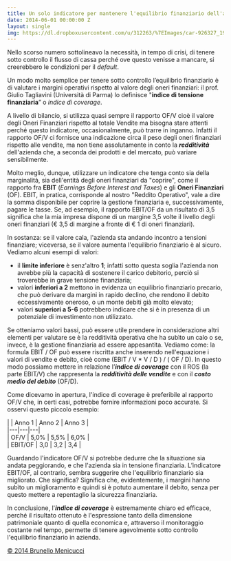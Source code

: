 ```yaml
---
title: Un solo indicatore per mantenere l'equilibrio finanziario dell'azienda
date: 2014-06-01 00:00:00 Z
layout: single
img: https://dl.dropboxusercontent.com/u/312263/%7EImages/car-926327_1920.jpg
---
```


Nello scorso numero sottolineavo la necessità, in tempo di crisi, di tenere sotto controllo il flusso di cassa perché ove questo venisse a mancare, si creerebbero le condizioni per il *default*.  
<!-- more -->
Un modo molto semplice per tenere sotto controllo l’equilibrio finanziario è di valutare i margini operativi rispetto al valore degli oneri finanziari: il prof. Giulio Tagliavini (Università di Parma) lo definisce "**indice di tensione finanziaria**” o *indice di coverage*. 

A livello di bilancio, si utilizza quasi sempre il rapporto OF/V cioè il valore degli Oneri Finanziari rispetto al totale Vendite ma bisogna stare attenti perché questo indicatore, occasionalmente, può trarre in inganno. Infatti il rapporto OF/V ci fornisce una indicazione circa il peso degli oneri finanziari rispetto alle vendite, ma non tiene assolutamente in conto la ***redditività*** dell'azienda che, a seconda dei prodotti e del mercato, può variare sensibilmente.  

Molto meglio, dunque, utilizzare un indicatore che tenga conto sia della marginalità, sia dell'entità degli oneri finanziari da "coprire", come il rapporto fra **EBIT** (*Earnings Before Interest and Taxes*) e gli **Oneri Finanziari** (OF).  EBIT, in pratica, corrisponde al nostro "Reddito Operativo", vale a dire la somma disponibile per coprire la gestione finanziaria e, successivamente, pagare le tasse. Se, ad esempio, il rapporto EBIT/OF da un risultato di 3,5 significa che la mia impresa dispone di un margine 3,5 volte il livello degli oneri finanziari (€ 3,5 di margine a fronte di € 1 di oneri finanziari).   

In sostanza: se il valore cala, l'azienda sta andando incontro a tensioni finanziare; viceversa, se il valore aumenta l'equilibrio finanziario è al sicuro. Vediamo alcuni esempi di valori:
- il **limite inferiore** è senz'altro **1**; infatti sotto questa soglia l'azienda non avrebbe più la capacità di sostenere il carico debitorio, perciò si troverebbe in grave tensione finanziaria;  
- valori **inferiori a 2** mettono in evidenza un equilibrio finanziario precario, che può derivare da margini in rapido declino, che rendono il debito eccessivamente oneroso, o un monte debiti già molto elevato;  
- valori **superiori a 5-6** potrebbero indicare che si è in presenza di un potenziale di investimento non utilizzato.

Se otteniamo valori bassi, può essere utile prendere in considerazione altri elementi per valutare se è la redditività operativa che ha subìto un calo o se, invece, è la gestione finanziaria ad essere appesantita. Vediamo come: la formula EBIT / OF può essere riscritta anche inserendo nell'equazione i valori di vendite e debito, cioè come (EBIT / V * V / D ) / ( OF / D). In questo modo possiamo mettere in relazione l’***indice di coverage*** con il ROS (la parte EBIT/V) che rappresenta la ***redditività delle vendite*** e con il ***costo medio del debito*** (OF/D).  

Come dicevamo in apertura, l'indice di coverage è preferibile al rapporto OF/V che, in certi casi, potrebbe fornire informazioni poco accurate. Si osservi questo piccolo esempio:  
 
| | Anno 1 |  Anno 2 | Anno 3 |  
|---|---|---|  
| OF/V | 5,0% | 5,5% | 6,0% |  
| EBIT/OF | 3,0 | 3,2 | 3,4 |  

Guardando l'indicatore OF/V si potrebbe dedurre che la situazione sia andata peggiorando, e che l'azienda sia in tensione finanziaria. L’indicatore EBIT/OF, al contrario, sembra suggerire che l'equilibrio finanziario sia migliorato. Che significa? Significa che, evidentemente, i margini hanno subìto un miglioramento e quindi si è potuto aumentare il debito, senza per questo mettere a repentaglio la sicurezza finanziaria.  

In conclusione, l'***indice di coverage*** è estremamente chiaro ed efficace, perché il risultato ottenuto è l'espressione tanto della dimensione patrimoniale quanto di quella economica e, attraverso il monitoraggio costante nel tempo, permette di tenere agevolmente sotto controllo l'equilibrio finanziario in azienda.   

[© 2014 Brunello Menicucci](http://www.menicucci.co)  
